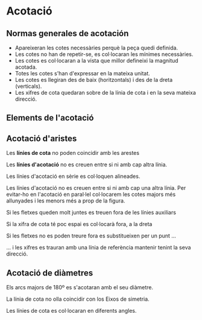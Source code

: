 # Acotació

## Normas generales de acotación

- Apareixeran les cotes necessàries perquè la peça
quedi definida.
- Les cotes no han de repetir-se, es col·locaran les
mínimes necessàries.
- Les cotes es col·locaran a la vista que millor defineixi
la magnitud acotada.
- Totes les cotes s'han d'expressar en la mateixa unitat.
- Les cotes es llegiran des de baix (horitzontals) i
des de la dreta (verticals).
- Les xifres de cota quedaran sobre de la línia de
cota i en la seva mateixa direcció.

## Elements de l'acotació

## Acotació d'aristes

Les **línies de cota** no poden coincidir amb les arestes 



Les **línies d'acotació** no es creuen entre si ni amb cap altra línia.


Les línies d'acotació en sèrie es col·loquen alineades.


Les línies d'acotació no es creuen entre si ni amb cap
una altra línia.
Per evitar-ho en l'acotació en paral·lel col·locarem les cotes
majors més allunyades i les menors més a prop de la figura.



Si les fletxes queden molt
juntes es treuen fora de les
línies auxiliars

Si la xifra de cota té poc
espai es col·locarà fora, a la
dreta

Si les fletxes no es poden treure
fora es substitueixen per un punt ...

... i les xifres es trauran amb una línia
de referència mantenir tenint la seva direcció.


## Acotació de diàmetres
Els arcs majors de 180º es
s'acotaran amb el seu diàmetre.

La línia de cota no olla coincidir
con los Eixos de simetria.

Les línies de cota es col·locaran
en diferents angles.
